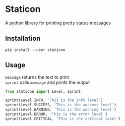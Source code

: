 # Staticon
A python library for printing pretty status messages
## Installation
`pip install --user staticon`
## Usage
`message` returns the text to print  
`sprint` calls `message` and prints the output
```python
from staticon import Level, sprint

sprint(Level.INFO, 'This is the info level')
sprint(Level.SUCCESS, 'This is the success level')
sprint(Level.WARNING, 'This is the warning level')
sprint(Level.ERROR, 'This is the error level')
sprint(Level.CRITICAL, 'This is the critical level')
```